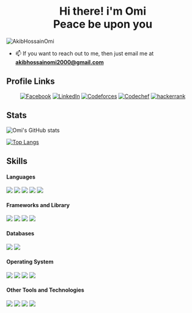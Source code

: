 <h1 align="center">Hi there! i'm Omi <br> Peace be upon you</h1>

<p align="left"> <img src="https://komarev.com/ghpvc/?username=AkibHossainOmi" alt="AkibHossainOmi" /> </p>

- 📫 If you want to reach out to me, then just email me at **akibhossainomi2000@gmail.com**

<h2> Profile Links </h2>

<p align="center">
 <a href="https://www.facebook.com/omio.antu"><img src="https://img.shields.io/badge/Facebook--_.svg?style=social&logo=facebook" alt="Facebook"></a>
<a href="https://www.linkedin.com/in/mdakibhossainomi/"><img src="https://img.shields.io/badge/LinkedIn--_.svg?style=social&logo=Linkedin" alt="LinkedIn"></a>
<a href="https://codeforces.com/profile/Omi200045"><img src="https://img.shields.io/twitter/url?label=codeforces&logo=CodeForces&url=https%3A%2F%2Fcodeforces.com%2F" alt="Codeforces"></a>
<a href="https://www.codechef.com/users/omi_200045"><img src="https://img.shields.io/twitter/url?label=codechef&logo=codechef&url=https%3A%2F%2Fwww.codechef.com" alt="Codechef"></a>
<a href="https://www.hackerrank.com/Omi2004966"><img src="https://img.shields.io/twitter/url?label=hackerrank&logo=hackerrank&url=https%3A%2F%2Fwww.hackerrank.com" alt="hackerrank"></a>
</p>

<h2> Stats </h2>
<!-- 
![Omi's GitHub stats](https://github-readme-stats-6idqh86d3-akibhossainomi.vercel.app/api?username=AkibHossainOmi&show_icons=true&count_private=true&theme=great-gatsby&token=${PAT_1})
[![Top Langs](https://github-readme-stats-6idqh86d3-akibhossainomi.vercel.app/api/top-langs/?username=AkibHossainOmi&theme=great-gatsby&layout=compact&token=${PAT_1})](https://github.com/AkibHossainOmi)
-->

<!--
![Omi's GitHub stats](https://github-readme-stats.vercel.app/api?username=AkibHossainOmi&show_icons=true&count_private=true&theme=great-gatsby&token=${PAT_1})
[![Top Langs](https://github-readme-stats.vercel.app/api/top-langs/?username=AkibHossainOmi&theme=great-gatsby&layout=compact&token=${PAT_1})](https://github.com/AkibHossainOmi)
-->
![Omi's GitHub stats](https://github-readme-stats-6idqh86d3-akibhossainomi.vercel.app/api?username=AkibHossainOmi&show_icons=true&count_private=true&theme=great-gatsby&token=${PAT_1})

[![Top Langs](https://github-readme-stats.vercel.app/api/top-langs/?username=AkibHossainOmi&theme=great-gatsby&layout=compact&token=${PAT_1})](https://github.com/AkibHossainOmi)


<h2> Skills </h2>

<h4> Languages </h4>
<span> 
  <!-- <img src="https://img.shields.io/badge/Python-3776AB?style=for-the-badge&logo=python&logoColor=white">
  <img src="https://img.shields.io/badge/JavaScript-F7DF1E?style=for-the-badge&logo=javascript&logoColor=black">
 <img src="https://img.shields.io/badge/TypeScript-007ACC?style=for-the-badge&logo=typescript&logoColor=white"> -->
  <img src="https://img.shields.io/badge/c-%2300599C.svg?style=for-the-badge&logo=c&logoColor=white">
  <img src="https://img.shields.io/badge/c++-%2300599C.svg?style=for-the-badge&logo=c%2B%2B&logoColor=white">
  <img src="https://img.shields.io/badge/java-%23ED8B00.svg?style=for-the-badge&logo=openjdk&logoColor=white">
  <img src="https://img.shields.io/badge/C%23-239120?style=for-the-badge&logo=c-sharp&logoColor=white">
  <img src="https://img.shields.io/badge/JavaScript-F7DF1E?style=for-the-badge&logo=javascript&logoColor=black">
</span>

<h4> Frameworks and Library </h4>
<span>
  <!-- <img src="https://img.shields.io/badge/Django-092E20?style=for-the-badge&logo=django&logoColor=white">
  <img src="https://img.shields.io/badge/Angular-DD0031?style=for-the-badge&logo=angular&logoColor=white"> -->
  <img src="https://img.shields.io/badge/react-092E20.svg?style=for-the-badge&logo=react&logoColor=%2361DAFB">
  <img src="https://img.shields.io/badge/node.js-6DA55F?style=for-the-badge&logo=node.js&logoColor=white">
  <!-- <img src="https://img.shields.io/badge/Postman-FF6C37?style=for-the-badge&logo=Postman&logoColor=white"> -->
  <img src="https://img.shields.io/badge/Tailwind_CSS-38B2AC?style=for-the-badge&logo=tailwind-css&logoColor=white">
  <img src="https://img.shields.io/badge/Apache_Kafka-%2300599C?style=for-the-badge&logo=apache-kafka&logoColor=white">
</span>

<h4> Databases </h4>
<span>
  <!-- <img src="https://img.shields.io/badge/PostgreSQL-316192?style=for-the-badge&logo=postgresql&logoColor=white">
  <img src="https://img.shields.io/badge/SQLite-07405E?style=for-the-badge&logo=sqlite&logoColor=white">
 <img src="https://img.shields.io/badge/MongoDB-4EA94B?style=for-the-badge&logo=mongodb&logoColor=white"> 
   <img src="https://img.shields.io/badge/MariaDB-003545?style=for-the-badge&logo=mariadb&logoColor=white"> -->
 <img src="https://img.shields.io/badge/MySQL-00599C?style=for-the-badge&logo=MySQL&logoColor=white">
 <img src=" https://img.shields.io/badge/PostgreSQL-316192?style=for-the-badge&logo=postgresql&logoColor=white">
</span>

<h4> Operating System </h4>
<span>
  <img src="https://img.shields.io/badge/Linux-FCC624?style=for-the-badge&logo=linux&logoColor=black">
  <img src="https://img.shields.io/badge/Ubuntu-E95420?style=for-the-badge&logo=ubuntu&logoColor=white">
  <img src="https://img.shields.io/badge/Windows-0078D6?style=for-the-badge&logo=windows&logoColor=white">
  <img src="https://img.shields.io/badge/Android-3DDC84?style=for-the-badge&logo=android&logoColor=white">
</span>

<h4> Other Tools and Technologies </h4>
<span>
  <img src="https://img.shields.io/badge/Git-F05032?style=for-the-badge&logo=git&logoColor=white">
  <!-- <img src="https://img.shields.io/badge/Postman-FF6C37?style=for-the-badge&logo=Postman&logoColor=white">
  <img src="https://img.shields.io/badge/Docker-2CA5E0?style=for-the-badge&logo=docker&logoColor=white">
  <img src="https://img.shields.io/badge/Shell_Script-121011?style=for-the-badge&logo=gnu-bash&logoColor=white">
  <img src="https://img.shields.io/badge/json-5E5C5C?style=for-the-badge&logo=json&logoColor=white"> -->
  <img src="https://img.shields.io/badge/HTML-239120?style=for-the-badge&logo=html5&logoColor=white">
  <img src="https://img.shields.io/badge/CSS-239120?&style=for-the-badge&logo=css3&logoColor=white">
  <!-- <img src="https://img.shields.io/badge/Bootstrap-563D7C?style=for-the-badge&logo=bootstrap&logoColor=white">
  <img src="https://img.shields.io/badge/Font_Awesome-339AF0?style=for-the-badge&logo=fontawesome&logoColor=white"> -->
  <img src="https://img.shields.io/badge/Visual_Studio_Code-0078D4?style=for-the-badge&logo=visual%20studio%20code&logoColor=white">
  <!-- <img src="https://img.shields.io/badge/sublime_text-%23575757.svg?&style=for-the-badge&logo=sublime-text&logoColor=important"> -->
</span>
